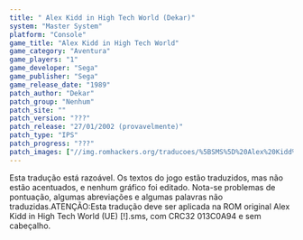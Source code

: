 ```yaml
---
title: " Alex Kidd in High Tech World (Dekar)"
system: "Master System"
platform: "Console"
game_title: "Alex Kidd in High Tech World"
game_category: "Aventura"
game_players: "1"
game_developer: "Sega"
game_publisher: "Sega"
game_release_date: "1989"
patch_author: "Dekar"
patch_group: "Nenhum"
patch_site: ""
patch_version: "???"
patch_release: "27/01/2002 (provavelmente)"
patch_type: "IPS"
patch_progress: "???"
patch_images: ["//img.romhackers.org/traducoes/%5BSMS%5D%20Alex%20Kidd%20in%20High%20Tech%20World%20-%20Dekar%20-%201.png","//img.romhackers.org/traducoes/%5BSMS%5D%20Alex%20Kidd%20in%20High%20Tech%20World%20-%20Dekar%20-%202.png","//img.romhackers.org/traducoes/%5BSMS%5D%20Alex%20Kidd%20in%20High%20Tech%20World%20-%20Dekar%20-%203.png"]
---
```

Esta tradução está razoável. Os textos do jogo estão traduzidos, mas não estão acentuados, e nenhum gráfico foi editado. Nota-se problemas de pontuação, algumas abreviações e algumas palavras não traduzidas.ATENÇÃO:Esta tradução deve ser aplicada na ROM original Alex Kidd in High Tech World (UE) [!].sms, com CRC32 013C0A94 e sem cabeçalho.